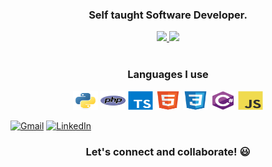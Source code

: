 

<h3 align="center">Self taught Software Developer.</h3>

<div align="center">
  <a href="https://github.com/adolfzcoder">
    <img height="180em" src="https://github-readme-stats.vercel.app/api?username=adolfzcoder&show_icons=true&theme=prussian&include_all_commits=true&count_private=true"/>
    <img height="180em" src="https://github-readme-stats.vercel.app/api/top-langs/?username=adolfzcoder&layout=compact&langs_count=7&theme=prussian"/>
  </a>
</div>

<br />

<div align="center">
  <h3>Languages I use</h3>

  <?-- python icon -->

  <img align="center" alt="Python" height="30" width="40" src="https://raw.githubusercontent.com/devicons/devicon/master/icons/python/python-original.svg">

<!-- PHP Icon -->
<img align="center" alt="PHP" height="30" width="40" src="https://raw.githubusercontent.com/devicons/devicon/master/icons/php/php-original.svg">

<!-- TypeScript Icon -->
<img align="center" alt="TypeScript" height="30" width="40" src="https://raw.githubusercontent.com/devicons/devicon/master/icons/typescript/typescript-original.svg">

<!-- HTML Icon -->
<img align="center" alt="HTML" height="30" width="40" src="https://raw.githubusercontent.com/devicons/devicon/master/icons/html5/html5-original.svg">

<!-- CSS Icon -->
<img align="center" alt="CSS" height="30" width="40" src="https://raw.githubusercontent.com/devicons/devicon/master/icons/css3/css3-original.svg">

<!-- C# Icon -->
<img align="center" alt="C#" height="30" width="40" src="https://raw.githubusercontent.com/devicons/devicon/master/icons/csharp/csharp-original.svg">

<!-- JavaScript Icon -->
<img align="center" alt="JavaScript" height="30" width="40" src="https://raw.githubusercontent.com/devicons/devicon/master/icons/javascript/javascript-original.svg">

</div>

<br />

<a href="mailto:adolfdavid17@gmail.com" target="_blank"><img src="https://img.shields.io/badge/-Gmail-%23333?style=for-the-badge&logo=gmail&logoColor=white" alt="Gmail"></a>

<a href="https://www.linkedin.com/in/adolf-david-048614296/" target="_blank"><img src="https://img.shields.io/badge/-LinkedIn-%230077B5?style=for-the-badge&logo=linkedin&logoColor=white" alt="LinkedIn"></a>

</div>

<br />

<h3 align="center">Let's connect and collaborate! 😃</h3>
